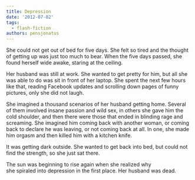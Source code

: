 ```yaml
---
title: Depression
date: '2012-07-02'
tags:
  - flash-fiction
authors: pensjonatus
---
```


She could not get out of bed for five days. She felt so tired and the thought of
getting up was just too much to bear. When the five days passed, she found
herself wide awake, staring at the ceiling.

<!-- truncate -->

Her husband was still at work. She wanted to get pretty for him, but all she was
able to do was sit in front of her laptop. She spent the next few hours like
that, reading Facebook updates and scrolling down pages of funny pictures, only
she did not laugh.

She imagined a thousand scenarios of her husband getting home. Several of them
involved insane passion and wild sex, in others she gave him the cold shoulder,
and then there were those that ended in blinding rage and screaming. She
imagined him coming back with another woman, or coming back to declare he was
leaving, or not coming back at all. In one, she made him orgasm and then killed
him with a kitchen knife.

It was getting dark outside. She wanted to get back into bed, but could not find
the strength, so she just sat there.

The sun was beginning to rise again when she realized why she spiraled into
depression in the first place. Her husband was dead.
